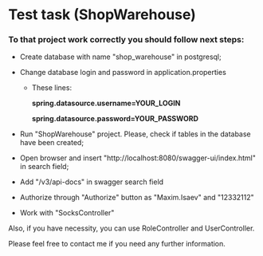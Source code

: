 # Test task (ShopWarehouse)

### To that project work correctly you should follow next steps:
* Create database with name "shop_warehouse" in postgresql;
* Change database login and password in application.properties
  * These lines:
  
    **spring.datasource.username=YOUR_LOGIN**
  
    **spring.datasource.password=YOUR_PASSWORD**

* Run "ShopWarehouse" project. Please, check if tables in the database have been created;
* Open browser and insert "http://localhost:8080/swagger-ui/index.html" in search field; 
* Add "/v3/api-docs" in swagger search field
* Authorize through "Authorize" button as "Maxim.Isaev" and "12332112"
* Work with "SocksController"

Also, if you have necessity, you can use RoleController and UserController.

Please feel free to contact me if you need any further information.